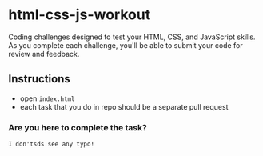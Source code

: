 # html-css-js-workout
Coding challenges designed to test your HTML, CSS, and JavaScript skills.
As you complete each challenge, you'll be able to submit your code for review and feedback. 

## Instructions

- open ``index.html``
- each task that you do in repo should be a separate pull request

### **Are you here to complete the task?**

`I don'tsds see any typo!`



